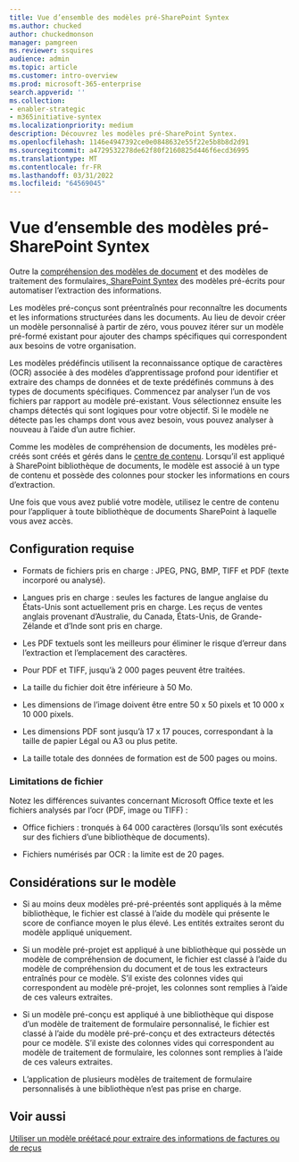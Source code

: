```yaml
---
title: Vue d’ensemble des modèles pré-SharePoint Syntex
ms.author: chucked
author: chuckedmonson
manager: pamgreen
ms.reviewer: ssquires
audience: admin
ms.topic: article
ms.customer: intro-overview
ms.prod: microsoft-365-enterprise
search.appverid: ''
ms.collection:
- enabler-strategic
- m365initiative-syntex
ms.localizationpriority: medium
description: Découvrez les modèles pré-SharePoint Syntex.
ms.openlocfilehash: 1146e4947392ce0e0848632e55f22e5b8b8d2d91
ms.sourcegitcommit: a4729532278de62f80f2160825d446f6ecd36995
ms.translationtype: MT
ms.contentlocale: fr-FR
ms.lasthandoff: 03/31/2022
ms.locfileid: "64569045"
---
```

# <a name="prebuilt-models-overview-in-microsoft-sharepoint-syntex"></a>Vue d’ensemble des modèles pré-SharePoint Syntex

Outre la [compréhension des modèles de document](document-understanding-overview.md) et des modèles de traitement des formulaires[, SharePoint Syntex](form-processing-overview.md) des modèles pré-écrits pour automatiser l’extraction des informations.

Les modèles pré-conçus sont préentraînés pour reconnaître les documents et les informations structurées dans les documents. Au lieu de devoir créer un modèle personnalisé à partir de zéro, vous pouvez itérer sur un modèle pré-formé existant pour ajouter des champs spécifiques qui correspondent aux besoins de votre organisation. 

Les modèles prédéfincis utilisent la reconnaissance optique de caractères (OCR) associée à des modèles d’apprentissage profond pour identifier et extraire des champs de données et de texte prédéfinés communs à des types de documents spécifiques. Commencez par analyser l’un de vos fichiers par rapport au modèle pré-existant. Vous sélectionnez ensuite les champs détectés qui sont logiques pour votre objectif. Si le modèle ne détecte pas les champs dont vous avez besoin, vous pouvez analyser à nouveau à l’aide d’un autre fichier.

Comme les modèles de compréhension de documents, les modèles pré-créés sont créés et gérés dans le [centre de contenu](create-a-content-center.md). Lorsqu’il est appliqué à SharePoint bibliothèque de documents, le modèle est associé à un type de contenu et possède des colonnes pour stocker les informations en cours d’extraction. 

Une fois que vous avez publié votre modèle, utilisez le centre de contenu pour l’appliquer à toute bibliothèque de documents SharePoint à laquelle vous avez accès.  

## <a name="requirements"></a>Configuration requise

- Formats de fichiers pris en charge : JPEG, PNG, BMP, TIFF et PDF (texte incorporé ou analysé).

- Langues pris en charge : seules les factures de langue anglaise du États-Unis sont actuellement pris en charge. Les reçus de ventes anglais provenant d’Australie, du Canada, États-Unis, de Grande-Zélande et d’Inde sont pris en charge.

- Les PDF textuels sont les meilleurs pour éliminer le risque d’erreur dans l’extraction et l’emplacement des caractères.

- Pour PDF et TIFF, jusqu’à 2 000 pages peuvent être traitées.

- La taille du fichier doit être inférieure à 50 Mo.

- Les dimensions de l’image doivent être entre 50 x 50 pixels et 10 000 x 10 000 pixels.

- Les dimensions PDF sont jusqu’à 17 x 17 pouces, correspondant à la taille de papier Légal ou A3 ou plus petite.

- La taille totale des données de formation est de 500 pages ou moins.

### <a name="file-limitations"></a>Limitations de fichier

Notez les différences suivantes concernant Microsoft Office texte et les fichiers analysés par l’ocr (PDF, image ou TIFF) :

- Office fichiers : tronqués à 64 000 caractères (lorsqu’ils sont exécutés sur des fichiers d’une bibliothèque de documents).

- Fichiers numérisés par OCR : la limite est de 20 pages.  

## <a name="model-considerations"></a>Considérations sur le modèle

- Si au moins deux modèles pré-pré-préentés sont appliqués à la même bibliothèque, le fichier est classé à l’aide du modèle qui présente le score de confiance moyen le plus élevé. Les entités extraites seront du modèle appliqué uniquement.

- Si un modèle pré-projet est appliqué à une bibliothèque qui possède un modèle de compréhension de document, le fichier est classé à l’aide du modèle de compréhension du document et de tous les extracteurs entraînés pour ce modèle. S’il existe des colonnes vides qui correspondent au modèle pré-projet, les colonnes sont remplies à l’aide de ces valeurs extraites.

- Si un modèle pré-conçu est appliqué à une bibliothèque qui dispose d’un modèle de traitement de formulaire personnalisé, le fichier est classé à l’aide du modèle pré-pré-conçu et des extracteurs détectés pour ce modèle. S’il existe des colonnes vides qui correspondent au modèle de traitement de formulaire, les colonnes sont remplies à l’aide de ces valeurs extraites.

- L’application de plusieurs modèles de traitement de formulaire personnalisés à une bibliothèque n’est pas prise en charge.


## <a name="see-also"></a>Voir aussi

[Utiliser un modèle préétacé pour extraire des informations de factures ou de reçus](prebuilt-overview.md)
 

